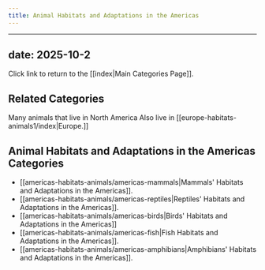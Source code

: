 ```yaml
---
title: Animal Habitats and Adaptations in the Americas
---
```

---
date: 2025-10-2
---
Click link to return to the [[index|Main Categories Page]].
## Related Categories

Many animals that live in North America Also live in [[europe-habitats-animals1/index|Europe.]]
## Animal Habitats and Adaptations in the Americas Categories

- [[americas-habitats-animals/americas-mammals|Mammals' Habitats and Adaptations in the Americas]].
- [[americas-habitats-animals/americas-reptiles|Reptiles' Habitats and Adaptations in the Americas]].
- [[americas-habitats-animals/americas-birds|Birds' Habitats and Adaptations in the Americas]]
- [[americas-habitats-animals/americas-fish|Fish Habitats and Adaptations in the Americas]].
- [[americas-habitats-animals/americas-amphibians|Amphibians' Habitats and Adaptations in the Americas]].